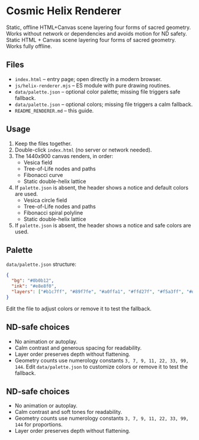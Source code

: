 # Cosmic Helix Renderer

Static, offline HTML+Canvas scene layering four forms of sacred geometry. Works without network or dependencies and avoids motion for ND safety.
Static HTML + Canvas scene layering four forms of sacred geometry. Works fully offline.

## Files
- `index.html` – entry page; open directly in a modern browser.
- `js/helix-renderer.mjs` – ES module with pure drawing routines.
- `data/palette.json` – optional color palette; missing file triggers safe fallback.
- `data/palette.json` – optional colors; missing file triggers a calm fallback.
- `README_RENDERER.md` – this guide.

## Usage
1. Keep the files together.
2. Double-click `index.html` (no server or network needed).
3. The 1440x900 canvas renders, in order:
   - Vesica field
   - Tree-of-Life nodes and paths
   - Fibonacci curve
   - Static double-helix lattice
4. If `palette.json` is absent, the header shows a notice and default colors are used.
   - Vesica circle field
   - Tree-of-Life nodes and paths
   - Fibonacci spiral polyline
   - Static double-helix lattice
4. If `palette.json` is absent, the header shows a notice and safe colors are used.

## Palette
`data/palette.json` structure:

```json
{
  "bg": "#0b0b12",
  "ink": "#e8e8f0",
  "layers": ["#b1c7ff", "#89f7fe", "#a0ffa1", "#ffd27f", "#f5a3ff", "#d0d0e6"]
}
```

Edit the file to adjust colors or remove it to test the fallback.

## ND-safe choices
- No animation or autoplay.
- Calm contrast and generous spacing for readability.
- Layer order preserves depth without flattening.
- Geometry counts use numerology constants `3, 7, 9, 11, 22, 33, 99, 144`.
Edit `data/palette.json` to customize colors or remove it to test the fallback.

## ND-safe choices
- No animation or autoplay.
- Calm contrast and soft tones for readability.
- Geometry counts use numerology constants `3, 7, 9, 11, 22, 33, 99, 144` for proportions.
- Layer order preserves depth without flattening.

